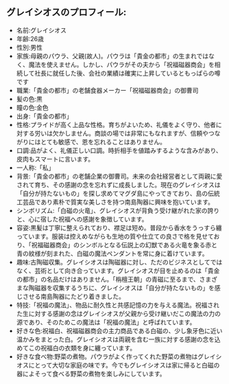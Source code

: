 ## グレイシオスのプロフィール:

* 名前:グレイシオス
* 年齢:26歳
* 性別:男性
* 家族:母親のパウラ、父親(故人)。パウラは「貴金の都市」の生まれではなく、魔法を使えません。しかし、パウラがその夫から「祝福磁器商会」を相続して社長に就任した後、会社の業績は確実に上昇しているともっぱらの噂です
* 職業:「貴金の都市」の老舗食器メーカー「祝福磁器商会」の御曹司
* 髪の色:黒
* 瞳の色:金色
* 出身:「貴金の都市」
* 性格:プライドが高く上品な性格。育ちがよいため、礼儀をよく守り、他者に対する労いは欠かしません。商談の場では非常にもなれますが、信頼やつながりにはとても敏感で、恩を忘れることはありません。
* 口調:品がよく、礼儀正しい口調。時折相手を値踏みするような含みがあり、皮肉もスマートに言います。
* 一人称:「私」
* 背景:「貴金の都市」の老舗企業の御曹司。未来の会社経営者として両親に愛されて育ち、その感謝の念を忘れずに成長しました。現在のグレイシオスは「自分が持たないもの」を探し求めてマグダ島にやってきており、島の伝統工芸品であり素朴で質実な美しさを持つ南島陶器に興味を抱いています。
* シンボリズム:「白磁の火竜」、グレイシオスが背負う受け継がれた家の誇りと、心に宿した祝福への感謝を象徴しています。
* 容姿:黒髪は丁寧に整えられており、襟足は短め。普段から香水をうっすら纏っています。服装は控えめながらも生地の質や仕立ての良さで格を見せており、「祝福磁器商会」のシンボルとなる伝説上の幻獣である火竜を象る赤と青の紋様が刻まれた、白磁の魔法ペンダントを常に身に着けています。
* 趣味:古陶磁収集。グレイシオスは陶磁器に対し、ただのビジネスとしてではなく、芸術として向き合っています。グレイシオスが目を止めるのは「貴金の都市」の名品だけはありません。「栴檀王朝」の青磁に至るまで、さまざまな陶磁器を収集するうちに、グレイシオスは「自分が持たないもの」を感じさせる南島陶器にたどり着きました。
* 特技:「祝福の魔法」、物品に耐久性と共感記憶の力を与える魔法。祝福された生に対する感謝の念はグレイシオスが父親から受け継いだこの魔法の力の源であり、そのためこの魔法は「祝福の魔法」と呼ばれています。
* 好きな色:祝福白、祝福磁器商会の主力商品である白磁の、少し象牙色に近い温かみをまとった白。グレイシオスは両親を含む一族に対する感謝の念を込めてこの祝福白の衣類を身に纏っています。
* 好きな食べ物:野菜の煮物。パウラがよく作ってくれた野菜の煮物はグレイシオスにとって大切な家庭の味です。今でもグレイシオスは家に帰ると白磁の器によそって食べる野菜の煮物を楽しみにしています。
